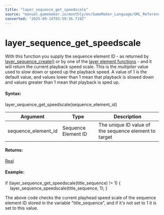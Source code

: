 ```yaml
---
title: "layer_sequence_get_speedscale"
source: "manual.gamemaker.io/monthly/en/GameMaker_Language/GML_Reference/Asset_Management/Rooms/Sequence_Layers/layer_sequence_get_speedscale.htm"
converted: "2025-09-14T03:59:36.719Z"
---
```


# layer\_sequence\_get\_speedscale

With this function you supply the sequence element ID - as returned by [layer\_sequence\_create()](layer_sequence_create.md) or by one of the [layer element functions](../General_Layer_Functions/General_Layer_Functions.md) - and it will return the current playback speed scale. This is the _multiplier_ value used to slow down or speed up the playback speed. A value of 1 is the default value, and values lower than 1 mean that playback is slowed down and values greater than 1 mean that playback is sped up.

#### Syntax:

layer\_sequence\_get\_speedscale(sequence\_element\_id)

| Argument | Type | Description |
| --- | --- | --- |
| sequence_element_id | Sequence Element ID | The unique ID value of the sequence element to target |

#### Returns:

[Real](../../../../GML_Overview/Data_Types.md)

#### Example:

if (layer\_sequence\_get\_speedscale(title\_sequence) != 1)
{
    layer\_sequence\_speedscale(title\_sequence, 1);
}

The above code checks the current playhead speed scale of the sequence element ID stored in the variable "title\_sequence", and if it's not set to 1 it is set to this value.